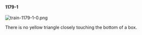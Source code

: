 #### 1179-1
![train-1179-1-0.png](https://github.com/lil-lab/nlvr/raw/master/nlvr/train/images/8/train-1179-1-0.png "train-1179-1-0.png")

There is no yellow triangle closely touching the bottom of a box.